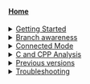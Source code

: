 #### [Home](https://github.com/SonarSource/sonarlint-vscode/wiki)

<details><summary><a href="https://github.com/SonarSource/sonarlint-vscode/wiki/Getting-Started">Getting Started</a></summary>
 
  - [Installation](https://github.com/SonarSource/sonarlint-vscode/wiki/Getting-Started#installation)

  - [Offline installation](https://github.com/SonarSource/sonarlint-vscode/wiki/Getting-Started#offline-installation)
</details>
<details><summary><a href="https://github.com/SonarSource/sonarlint-vscode/wiki/Branches-awareness">Branch awareness</a></summary>

   - [Overview](https://github.com/SonarSource/sonarlint-vscode/wiki/Branches-awareness#overview)

   - [How SonarLint decides which branch to use for sync](https://github.com/SonarSource/sonarlint-vscode/wiki/Branches-awareness#how-sonarlint-decide-what-branch-to-use-for-sync)

   - [How to check which branches are analyzed on the server](https://github.com/SonarSource/sonarlint-vscode/wiki/Branches-awareness#how-to-check-what-branches-are-analyzed-on-server)

   - [PR analysis synchronization](https://github.com/SonarSource/sonarlint-vscode/wiki/Branches-awareness#pr-analysis-synchronization)
</details>
<details><summary><a href="https://github.com/SonarSource/sonarlint-vscode/wiki/Connected-mode">Connected Mode</a></summary>

   - [Connection setup](https://github.com/SonarSource/sonarlint-vscode/wiki/Connected-Mode#connection-setup)

   - [Project Binding v3.8 and above](https://github.com/SonarSource/sonarlint-vscode/wiki/Connected-Mode#project-binding-v38-and-above)

   - [Connected Mode Setup for previous versions](https://github.com/SonarSource/sonarlint-vscode/wiki/Previous-versions#connected-mode-setup-for-previous-versions)

   - [Project Binding](https://github.com/SonarSource/sonarlint-vscode/wiki/Connected-Mode#project-binding)
</details>
<details><summary><a href="https://github.com/SonarSource/sonarlint-vscode/wiki/C-and-cpp-analysis">C and CPP Analysis</a></summary>

   - [Prerequisite](https://github.com/SonarSource/sonarlint-vscode/wiki/C-and-CPP-Analysis#prerequisite)

   - [Generate a Compilation Database](https://github.com/SonarSource/sonarlint-vscode/wiki/C-and-CPP-Analysis#generate-a-compilation-database)

   - [Supported Environments](https://github.com/SonarSource/sonarlint-vscode/wiki/C-and-CPP-Analysis#supported-environments)

   - [Activating the Analysis](https://github.com/SonarSource/sonarlint-vscode/wiki/C-and-CPP-Analysis#activating-the-analysis)

   - [Troubleshooting C and CPP](https://github.com/SonarSource/sonarlint-vscode/wiki/C-and-CPP-Analysis#troubleshooting)

</details>
<details><summary><a href="https://github.com/SonarSource/sonarlint-vscode/wiki/Previous-versions">Previous versions</a></summary>

   - [Connected Mode setup for previous versions](https://github.com/SonarSource/sonarlint-vscode/wiki/Previous-versions#connected-mode-setup-for-previous-versions)
</details>
<details><summary><a href="https://github.com/SonarSource/sonarlint-vscode/wiki/Troubleshooting">Troubleshooting</a></summary>

   - [How to get SonarLint for VSCode logs?](https://github.com/SonarSource/sonarlint-vscode/wiki/Troubleshooting#how-to-get-sonarlint-for-vscode-logs)
</details>
